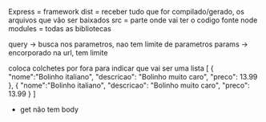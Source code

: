 Express = framework
dist = receber tudo que for compilado/gerado, os arquivos que vão ser baixados
src = parte onde vai ter o codigo fonte
node modules = todas as bibliotecas

query -> busca nos parametros, nao tem limite de parametros
params -> encorporado na url, tem limite

coloca colchetes por fora para indicar que vai ser uma lista
[
    {
        "nome":"Bolinho italiano",
        "descricao": "Bolinho muito caro",
        "preco": 13.99
    },
    {
        "nome":"Bolinho italiano",
        "descricao": "Bolinho muito caro",
        "preco": 13.99
    }
]

- get não tem body
